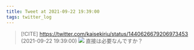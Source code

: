 ```yaml
---
title: Tweet at 2021-09-22 19:39:00
tags: twitter_log
---
```


> [!CITE] https://twitter.com/kaisekiriu/status/1440626679206973453 (2021-09-22 19:39:00)
> ![](https://twitter.com/kaisekiriu/status/1440626679206973453)
> 直接は必要なんですか？
